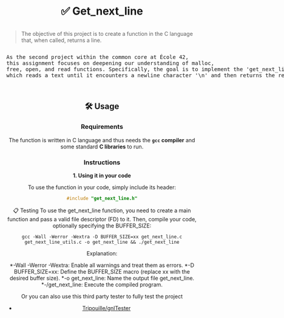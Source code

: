 <div align="center">
  
<div style="text-align: center;">
    <h1>✅ Get_next_line</h1>
    <blockquote style="display: inline-block; text-align: left;">
        The objective of this project is to create a function in the C language that, when called, returns a line.
    </blockquote>
    <pre style="display: inline-block; text-align: left;">
As the second project within the common core at École 42,
this assignment focuses on deepening our understanding of malloc,
free, open, and read functions. Specifically, the goal is to implement the 'get_next_line' function,
which reads a text until it encounters a newline character '\n' and then returns the read line.
    </pre>
</div>


## 🛠️ Usage

### Requirements

The function is written in C language and thus needs the **`gcc` compiler** and some standard **C libraries** to run.

### Instructions

**1. Using it in your code**

To use the function in your code, simply include its header:

```C
#include "get_next_line.h"
```
📋 Testing
To use the get_next_line function, you need to create a main function and pass a valid file descriptor (FD) to it. Then, compile your code, optionally specifying the BUFFER_SIZE:

```shell
gcc -Wall -Werror -Wextra -D BUFFER_SIZE=xx get_next_line.c get_next_line_utils.c -o get_next_line && ./get_next_line
```
Explanation:

*-Wall -Werror -Wextra: Enable all warnings and treat them as errors.
*-D BUFFER_SIZE=xx: Define the BUFFER_SIZE macro (replace xx with the desired buffer size).
*-o get_next_line: Name the output file get_next_line.
*-/get_next_line: Execute the compiled program.

Or you can also use this third party tester to fully test the project

* [Tripouille/gnlTester](https://github.com/Tripouille/gnlTester)
